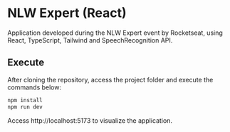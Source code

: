 # NLW Expert (React)

Application developed during the NLW Expert event by Rocketseat, using React, TypeScript, Tailwind and SpeechRecognition API.

## Execute

After cloning the repository, access the project folder and execute the commands below:

```sh
npm install
npm run dev
```

Access http://localhost:5173 to visualize the application.

